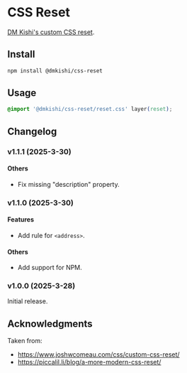 CSS Reset
================================================================================
[DM Kishi's custom CSS reset](https://github.com/dmkishi/css-reset/).

Install
--------------------------------------------------------------------------------
```sh
npm install @dmkishi/css-reset
```

Usage
--------------------------------------------------------------------------------
```css
@import '@dmkishi/css-reset/reset.css' layer(reset);
```

Changelog
--------------------------------------------------------------------------------
### v1.1.1 (2025-3-30)
#### Others
- Fix missing "description" property.

### v1.1.0 (2025-3-30)
#### Features
- Add rule for `<address>`.
#### Others
- Add support for NPM.

### v1.0.0 (2025-3-28)
Initial release.

Acknowledgments
--------------------------------------------------------------------------------
Taken from:
- <https://www.joshwcomeau.com/css/custom-css-reset/>
- <https://piccalil.li/blog/a-more-modern-css-reset/>
